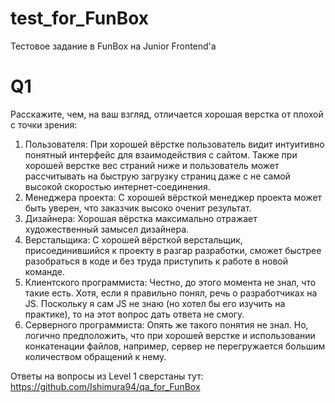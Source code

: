 # test_for_FunBox
Тестовое задание в FunBox на Junior Frontend'а

# Q1

Расскажите, чем, на ваш взгляд, отличается хорошая верстка от плохой с точки зрения:

1. Пользователя:
При хорошей вёрстке пользователь видит интуитивно понятный интерфейс для взаимодействия с сайтом. Также при хорошей верстке вес страний ниже и пользователь может рассчитывать на быструю загрузку страниц даже с не самой высокой скоростью интернет-соединения.
2. Менеджера проекта:
С хорошей вёрсткой менеджер проекта может быть уверен, что заказчик высоко оченит результат.
3. Дизайнера:
Хорошая вёрстка максимально отражает художественный замысел дизайнера.
4. Верстальщика:
С хорошей вёрсткой верстальщик, присоединившийся к проекту в разгар разработки, сможет быстрее разобраться в коде и без труда приступить к работе в новой команде.
5. Клиентского программиста:
Честно, до этого момента не знал, что такие есть. Хотя, если я правильно понял, речь о разработчиках на JS. Поскольку я сам JS не знаю (но хотел бы его изучить на практике), то на этот вопрос дать ответа не смогу.
6. Серверного программиста:
Опять же такого понятия не знал. Но, логично предположить, что при хорошей верстке и использовании конкатенации файлов, например, сервер не перегружается большим количеством обращений к нему.

Ответы на вопросы из Level 1 сверстаны тут: https://github.com/Ishimura94/qa_for_FunBox
